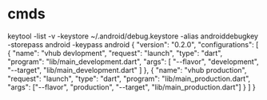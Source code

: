 # cmds


keytool -list -v -keystore ~/.android/debug.keystore -alias androiddebugkey -storepass android -keypass android
{
  "version": "0.2.0",
  "configurations": [
    {
      "name": "vhub devlopment",
      "request": "launch",
      "type": "dart",
      "program": "lib/main_development.dart",
      "args": [
        "--flavor",
        "development",
        "--target",
        "lib/main_development.dart"
      ]
    },
    {
      "name": "vhub production",
      "request": "launch",
      "type": "dart",
      "program": "lib/main_production.dart",
      "args": ["--flavor", "production", "--target", "lib/main_production.dart"]
    }
  ]
}
